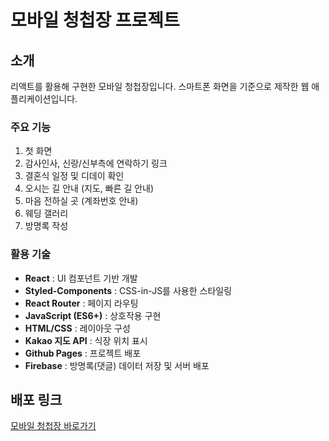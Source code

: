 # 모바일 청첩장 프로젝트

## 소개

리액트를 활용해 구현한 모바일 청첩장입니다.
스마트폰 화면을 기준으로 제작한 웹 애플리케이션입니다.

### 주요 기능

1. 첫 화면
2. 감사인사, 신랑/신부측에 연락하기 링크
3. 결혼식 일정 및 디데이 확인
4. 오시는 길 안내 (지도, 빠른 길 안내)
5. 마음 전하실 곳 (계좌번호 안내)
6. 웨딩 갤러리
7. 방명록 작성

### 활용 기술

- **React** : UI 컴포넌트 기반 개발
- **Styled-Components** : CSS-in-JS를 사용한 스타일링
- **React Router** : 페이지 라우팅
- **JavaScript (ES6+)** : 상호작용 구현
- **HTML/CSS** : 레이아웃 구성
- **Kakao 지도 API** : 식장 위치 표시
- **Github Pages** : 프로젝트 배포
- **Firebase** : 방명록(댓글) 데이터 저장 및 서버 배포

## 배포 링크

[모바일 청첩장 바로가기](https://0and4.github.io/wedding-invitation/)
